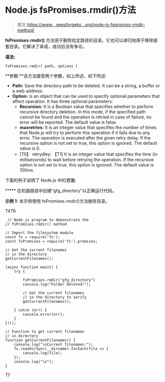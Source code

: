 # Node.js fsPromises.rmdir()方法

> 原文:[https://www . geesforgeks . org/node-js-fspromiss-rmdir-method/](https://www.geeksforgeeks.org/node-js-fspromises-rmdir-method/)

**fsPromises.rmdir()** 方法用于删除给定路径的目录。它也可以递归地用于移除嵌套目录。它解决了承诺，成功后没有争论。

**语法:**

```
fsPromises.rmdir( path, options )
```

**参数:**该方法接受两个参数，如上所述，如下所述:

*   **Path:** Save the directory path to be deleted. It can be a string, a buffer or a web address.
*   **Option:** is an object that can be used to specify optional parameters that affect operation. It has three optional parameters:
    *   **Recursion:** It is a Boolean value that specifies whether to perform recursive directory deletion. In this mode, if the specified path cannot be found and the operation is retried in case of failure, no error will be reported. The default value is false.
    *   **maxretries:** It is an integer value that specifies the number of times that Node.js will try to perform this operation if it fails due to any error. The operation is executed after the given retry delay. If the recursive option is not set to true, this option is ignored. The default value is 0.
    *   [T0】 retrydley: 【T1] It is an integer value that specifies the time (in milliseconds) to wait before retrying the operation. If the recursive option is not set to true, this option is ignored. The default value is 100ms.

下面的例子说明了 Node.js 中的**方法:**

***** 在机器路径中创建“gfg_directory”以正确运行代码。

**示例 1:** 本示例使用 fsPromises.rmdir()方法删除目录。

T4T6

```
 // Node.js program to demonstrate the 
// fsPromises.rmdir() method 

// Import the filesystem module 
const fs = require('fs');
const fsPromises = require('fs').promises;

// Get the current filenames 
// in the directory 
getCurrentFilenames();

(async function main() {
    try {

        fsPromises.rmdir("gfg_directory")
        console.log("Folder Deleted!");

        // Get the current filenames 
        // in the directory to verify 
        getCurrentFilenames();

    } catch (err) {
        console.error(err);
    }
})();

// Function to get current filenames 
// in directory 
function getCurrentFilenames() {
    console.log("\nCurrent filenames:");
    fs.readdirSync(__dirname).forEach(file => {
        console.log(file);
    });
    console.log("\n");
} 
```

T7